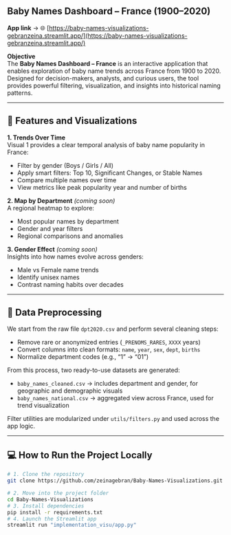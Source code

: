 ## Baby Names Dashboard – France (1900–2020)

**App link** → 🌐 [https://baby-names-visualizations-gebranzeina.streamlit.app/](https://baby-names-visualizations-gebranzeina.streamlit.app/)

**Objective**  
The **Baby Names Dashboard – France** is an interactive application that enables exploration of baby name trends across France from 1900 to 2020. Designed for decision-makers, analysts, and curious users, the tool provides powerful filtering, visualization, and insights into historical naming patterns.

---

## 🚀 Features and Visualizations

**1. Trends Over Time**  
Visual 1 provides a clear temporal analysis of baby name popularity in France:
- Filter by gender (Boys / Girls / All)
- Apply smart filters: Top 10, Significant Changes, or Stable Names
- Compare multiple names over time
- View metrics like peak popularity year and number of births

**2. Map by Department** *(coming soon)*  
A regional heatmap to explore:
- Most popular names by department
- Gender and year filters
- Regional comparisons and anomalies

**3. Gender Effect** *(coming soon)*  
Insights into how names evolve across genders:
- Male vs Female name trends
- Identify unisex names
- Contrast naming habits over decades

---

## 🧹 Data Preprocessing

We start from the raw file `dpt2020.csv` and perform several cleaning steps:
- Remove rare or anonymized entries (`_PRENOMS_RARES`, `XXXX` years)
- Convert columns into clean formats: `name`, `year`, `sex`, `dept`, `births`
- Normalize department codes (e.g., “1” → “01”)

From this process, two ready-to-use datasets are generated:
- `baby_names_cleaned.csv` → includes department and gender, for geographic and demographic visuals
- `baby_names_national.csv` → aggregated view across France, used for trend visualization

Filter utilities are modularized under `utils/filters.py` and used across the app logic.

---

## 💻 How to Run the Project Locally

```bash
# 1. Clone the repository
git clone https://github.com/zeinagebran/Baby-Names-Visualizations.git

# 2. Move into the project folder
cd Baby-Names-Visualizations
# 3. Install dependencies
pip install -r requirements.txt
# 4. Launch the Streamlit app
streamlit run "implementation_visu/app.py"

